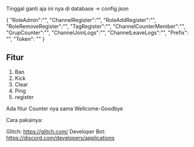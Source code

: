 Tinggal ganti aja ini nya di database -> config.json

{
"RoleAdmin":"",
"ChannelRegister":"",
"RoleAddRegister":"",
"RoleRemoveRegister":"",
"TagRegister":"",
"ChannelCounterMember":"",
"GrupCounter":"",
"ChannelJoinLogs":"",
"ChannelLeaveLogs":"",
"Prefix": "",
"Token": ""
}

## Fitur

1. Ban
2. Kick
3. Clear
4. Ping
5. register

Ada fitur Counter nya sama Wellcome-Goodbye

Cara pakainya:

Glitch: https://glitch.com/
Developer Bot: https://discord.com/developers/applications
